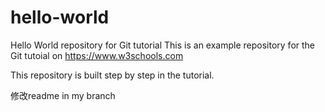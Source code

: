 # hello-world
Hello World repository for Git tutorial
This is an example repository for the Git tutoial on https://www.w3schools.com

This repository is built step by step in the tutorial.

修改readme in my branch
